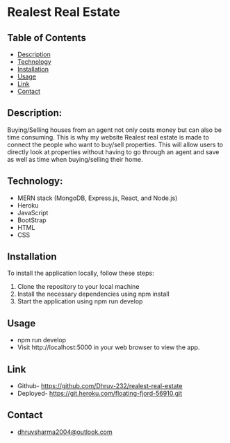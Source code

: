 # Realest Real Estate
## Table of Contents

- [Description](#description)
- [Technology](#technology)
- [Installation](#installation)
- [Usage](#usage)
- [Link](#link)
- [Contact](#contact)


## Description:

Buying/Selling houses from an agent not only costs money but can also be time consuming. This is why my website Realest real estate is made to connect the people who want to buy/sell properties. This will allow users to directly look at properties without having to go through an agent and save as well as time when buying/selling their home.

## Technology:

- MERN stack (MongoDB, Express.js, React, and Node.js)
- Heroku
- JavaScript
- BootStrap
- HTML
- CSS

## Installation

To install the application locally, follow these steps:

1. Clone the repository to your local machine
2. Install the necessary dependencies using npm install
3. Start the application using npm run develop

## Usage

- npm run develop
- Visit http://localhost:5000 in your web browser to view the app.

## Link
- Github- https://github.com/Dhruv-232/realest-real-estate
- Deployed- https://git.heroku.com/floating-fjord-56910.git

## Contact

- dhruvsharma2004@outlook.com

